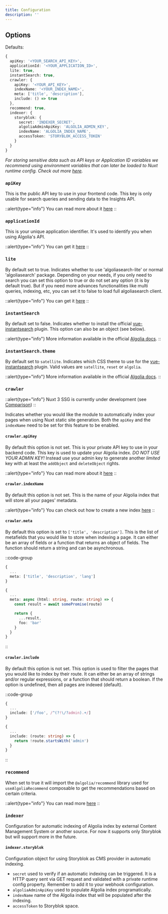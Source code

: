 ```yaml
---
title: Configuration
description: ''
---
```


## Options

Defaults:

```ts
{
  apiKey: '<YOUR_SEARCH_API_KEY>',
  applicationId: '<YOUR_APPLICATION_ID>',
  lite: true,
  instantSearch: true,
  crawler: {
    apiKey: '<YOUR_API_KEY>',
    indexName: '<YOUR_INDEX_NAME>',
    meta: ['title', 'description'],
    include: () => true
  },
  recommend: true,
  indexer: {
    storyblok: {
      secret: 'INDEXER_SECRET',
      algoliaAdminApiKey: 'ALGOLIA_ADMIN_KEY',
      indexName: 'ALGOLIA_INDEX_NAME',
      accessToken: 'STORYBLOK_ACCESS_TOKEN'
    }
  }
}
```

*For storing sensitive data such as API keys or Application ID variables we recommend using environment variables that can later be loaded to Nuxt runtime config. Check out more [here]('http://v3.nuxtjs.org/docs/usage/runtime-config/).*

### `apiKey`

This is the public API key to use in your frontend code. This key is only usable for search queries and sending data to the Insights API.

::alert{type="info"}
You can read more about it [here](https://www.algolia.com/doc/guides/security/api-keys/)
::

### `applicationId`

This is your unique application identifier. It's used to identify you when using Algolia's API.

::alert{type="info"}
You can get it [here](https://www.algolia.com/account/api-keys/)
::

### `lite`

By default set to true. Indicates whether to use 'algoliasearch-lite' or normal 'algoliasearch' package. Depending on your needs, if you only need to search you can set this option to true or do not set any option (it is by default true). But if you need more advances functionalities like multi queries, indexing, etc, you can set it to false to load full algoliasearch client.

::alert{type="info"}
You can get it [here](https://www.algolia.com/doc/api-client/getting-started/update-the-client/javascript/?client=javascript#search-onlylite-client)
::

### `instantSearch`

By default set to false. Indicates whether to install the official [vue-instantsearch](https://github.com/algolia/vue-instantsearch) plugin. This option can also be an object (see below).

::alert{type="info"}
More information available in the official [Algolia docs](https://www.algolia.com/doc/guides/building-search-ui/what-is-instantsearch/vue/).
::

### `instantSearch.theme`

By default set to `satellite`. Indicates which CSS theme to use for the [vue-instantsearch](https://github.com/algolia/vue-instantsearch) plugin. Valid values are `satellite`, `reset` or `algolia`.

::alert{type="info"}
More information available in the official [Algolia docs](https://www.algolia.com/doc/guides/building-search-ui/widgets/customize-an-existing-widget/vue/#style-your-widgets).
::

### `crawler`

::alert{type="info"}
Nuxt 3 SSG is currently under development (see [Comparison](https://v3.nuxtjs.org/getting-started/introduction#comparison))
::

Indicates whether you would like the module to automatically index your pages when using Nuxt static site generation. Both the `apiKey` and the `indexName` need to be set for this feature to be enabled.

#### `crawler.apiKey`

By default this option is not set. This is your private API key to use in your backend code. This key is used to update your Algolia index. _DO NOT USE YOUR ADMIN KEY!_ Instead use your admin key to generate another _limited_ key with at least the `addObject` and `deleteObject` rights.

::alert{type="info"}
You can read more about it [here](https://www.algolia.com/doc/guides/security/api-keys/)
::

#### `crawler.indexName`

By default this option is not set. This is the name of your Algolia index that will store all your pages' metadata.

::alert{type="info"}
You can check out how to create a new index [here](https://www.algolia.com/doc/guides/sending-and-managing-data/send-and-update-your-data/how-to/importing-from-the-dashboard/#creating-a-new-index)
::

#### `crawler.meta`

By default this option is set to `['title', 'description']`. This is the list of metafields that you would like to store when indexing a page. It can either be an array of fields or a function that returns an object of fields. The function should return a string and can be asynchronous.

::code-group

  ```ts [Array]
  {
    ...
    meta: ['title', 'description', 'lang']
  }
  ```
  
  ```ts [Function]
  {
    ...
    meta: async (html: string, route: string) => {
      const result = await somePromise(route)

      return {
        ...result,
        foo: 'bar'
      }
    }
  }
  ```

::

#### `crawler.include`

By default this option is not set. This option is used to filter the pages that you would like to index by their route. It can either be an array of strings and/or regular expressions, or a function that should return a boolean. If the option is undefined, then all pages are indexed (default).

::code-group

  ```ts [Array]
  {
    ...
    include: ['/foo', /^(?!\/?admin).+/]
  }
  ```

  ```ts [Function]
  {
    ...
    include: (route: string) => {
      return !route.startsWith('admin')
    }
  }
  ```

::

### `recommend`

When set to true it will import the `@algolia/recommend` library used for `useAlgoliaRecommend` composable to get the recommendations based on certain criteria.

::alert{type="info"}
You can read more [here](https://www.algolia.com/products/recommendations/)
::

### `indexer`

Configuration for automatic indexing of Algolia index by external Content Management System or another source. For now it supports only Storyblok but will support more in the future.

#### `indexer.storyblok`

Configuration object for using Storyblok as CMS provider in automatic indexing.

* `secret` used to verify if an automatic indexing can be triggered. It is a HTTP query sent via GET request and validated with a private runtime config property. Remember to add it to your webhook configuration.
* `algoliaAdminApiKey` used to populate Algolia index programatically.
* `indexName` name of the Algolia index that will be populated after the indexing.
* `accessToken` to Storyblok space.
